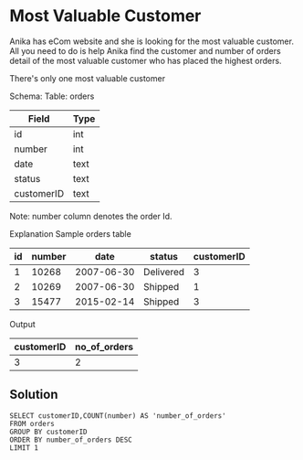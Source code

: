 #  Most Valuable Customer

Anika has eCom website and she is looking for the most valuable customer. All you need to do is help Anika find the customer and number of orders detail of the most valuable customer who has placed the highest orders.

There's only one most valuable customer

Schema:
Table: orders

|Field|Type|
|---|---|
|id|int|
|number|int|
|date|text|
|status|text|
|customerID|text|

Note: number column denotes the order Id.

Explanation
Sample orders table

|id|number|date|status|customerID|
|---|---|---|---|---|
|1|10268|2007-06-30|Delivered|3|
|2|10269|2007-06-30|Shipped|1|
|3|15477|2015-02-14|Shipped|3|

Output

|customerID|no_of_orders|
|---|---|
|3|2|

## Solution
```
SELECT customerID,COUNT(number) AS 'number_of_orders' 
FROM orders 
GROUP BY customerID 
ORDER BY number_of_orders DESC 
LIMIT 1
```
